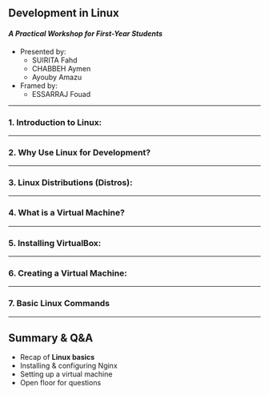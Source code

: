 ## **Development in Linux**

#### _A Practical Workshop for First-Year Students_

- Presented by:
  - SUIRITA Fahd
  - CHABBEH Aymen
  - Ayouby Amazu
- Framed by:
  - ESSARRAJ Fouad

---

### **1. Introduction to Linux:**

---

### **2. Why Use Linux for Development?**

---

### **3. Linux Distributions (Distros):**

---

### **4. What is a Virtual Machine?**

---

### **5. Installing VirtualBox:**

---

### **6. Creating a Virtual Machine:**

---

### **7. Basic Linux Commands**

---

## **Summary & Q&A**

- Recap of **Linux basics**
- Installing & configuring Nginx
- Setting up a virtual machine
- Open floor for questions
